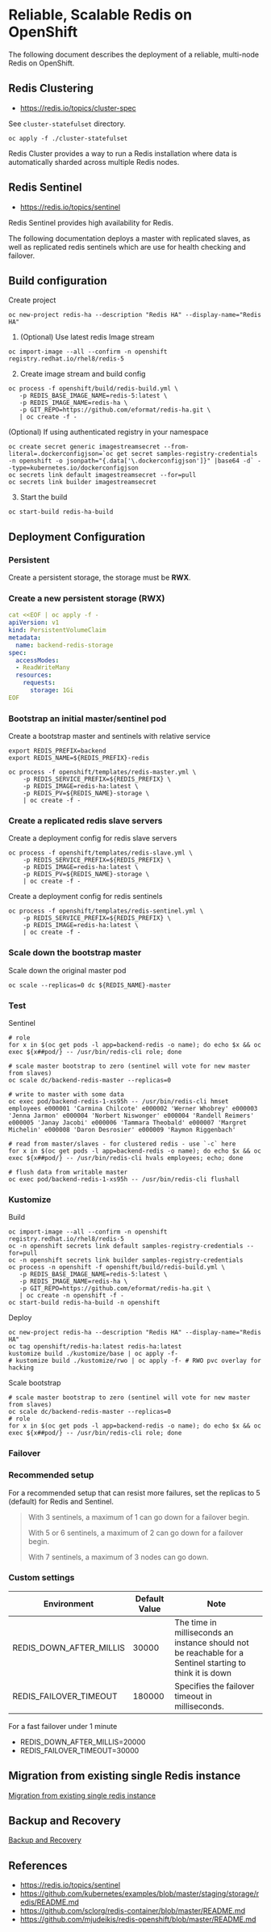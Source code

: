 # Reliable, Scalable Redis on OpenShift

The following document describes the deployment of a reliable, multi-node Redis on OpenShift.

## Redis Clustering

- https://redis.io/topics/cluster-spec

See `cluster-statefulset` directory.

```
oc apply -f ./cluster-statefulset
```

Redis Cluster provides a way to run a Redis installation where data is automatically sharded across multiple Redis nodes.

## Redis Sentinel

- https://redis.io/topics/sentinel

Redis Sentinel provides high availability for Redis.

The following documentation deploys a master with replicated slaves, as well as replicated redis sentinels which are use for health checking and failover.

## Build configuration

Create project
```
oc new-project redis-ha --description "Redis HA" --display-name="Redis HA"
```

1. (Optional) Use latest redis Image stream

```
oc import-image --all --confirm -n openshift registry.redhat.io/rhel8/redis-5
```

2. Create image stream and build config

```
oc process -f openshift/build/redis-build.yml \
   -p REDIS_BASE_IMAGE_NAME=redis-5:latest \
   -p REDIS_IMAGE_NAME=redis-ha \
   -p GIT_REPO=https://github.com/eformat/redis-ha.git \
   | oc create -f -
```

(Optional) If using authenticated registry in your namespace
```
oc create secret generic imagestreamsecret --from-literal=.dockerconfigjson=`oc get secret samples-registry-credentials -n openshift -o jsonpath="{.data['\.dockerconfigjson']}" |base64 -d` --type=kubernetes.io/dockerconfigjson
oc secrets link default imagestreamsecret --for=pull
oc secrets link builder imagestreamsecret
```

3. Start the build

```
oc start-build redis-ha-build
```

## Deployment Configuration

### Persistent

Create a persistent storage, the storage must be **RWX**.

### Create a new persistent storage (RWX)

```yml
cat <<EOF | oc apply -f -
apiVersion: v1
kind: PersistentVolumeClaim
metadata:
  name: backend-redis-storage
spec:
  accessModes:
  - ReadWriteMany
  resources:
    requests:
      storage: 1Gi
EOF
```

### Bootstrap an initial master/sentinel pod

Create a bootstrap master and sentinels with relative service
```
export REDIS_PREFIX=backend
export REDIS_NAME=${REDIS_PREFIX}-redis

oc process -f openshift/templates/redis-master.yml \
    -p REDIS_SERVICE_PREFIX=${REDIS_PREFIX} \
    -p REDIS_IMAGE=redis-ha:latest \
    -p REDIS_PV=${REDIS_NAME}-storage \
    | oc create -f -
```

### Create a replicated redis slave servers

Create a deployment config for redis slave servers
```
oc process -f openshift/templates/redis-slave.yml \
    -p REDIS_SERVICE_PREFIX=${REDIS_PREFIX} \
    -p REDIS_IMAGE=redis-ha:latest \
    -p REDIS_PV=${REDIS_NAME}-storage \
    | oc create -f -
```

Create a deployment config for redis sentinels
```
oc process -f openshift/templates/redis-sentinel.yml \
    -p REDIS_SERVICE_PREFIX=${REDIS_PREFIX} \
    -p REDIS_IMAGE=redis-ha:latest \
    | oc create -f -
```

### Scale down the bootstrap master

Scale down the original master pod

```
oc scale --replicas=0 dc ${REDIS_NAME}-master
```

### Test

Sentinel
```
# role
for x in $(oc get pods -l app=backend-redis -o name); do echo $x && oc exec ${x##pod/} -- /usr/bin/redis-cli role; done

# scale master bootstrap to zero (sentinel will vote for new master from slaves)
oc scale dc/backend-redis-master --replicas=0

# write to master with some data
oc exec pod/backend-redis-1-xs95h -- /usr/bin/redis-cli hmset employees e000001 'Carmina Chilcote' e000002 'Werner Whobrey' e000003 'Jenna Jarmon' e000004 'Norbert Niswonger' e000004 'Randell Reimers' e000005 'Janay Jacobi' e000006 'Tammara Theobald' e000007 'Margret Michelin' e000008 'Daron Desrosier' e000009 'Raymon Riggenbach'

# read from master/slaves - for clustered redis - use `-c` here
for x in $(oc get pods -l app=backend-redis -o name); do echo $x && oc exec ${x##pod/} -- /usr/bin/redis-cli hvals employees; echo; done

# flush data from writable master
oc exec pod/backend-redis-1-xs95h -- /usr/bin/redis-cli flushall
```

### Kustomize

Build
```
oc import-image --all --confirm -n openshift registry.redhat.io/rhel8/redis-5
oc -n openshift secrets link default samples-registry-credentials --for=pull
oc -n openshift secrets link builder samples-registry-credentials
oc process -n openshift -f openshift/build/redis-build.yml \
   -p REDIS_BASE_IMAGE_NAME=redis-5:latest \
   -p REDIS_IMAGE_NAME=redis-ha \
   -p GIT_REPO=https://github.com/eformat/redis-ha.git \
   | oc create -n openshift -f -
oc start-build redis-ha-build -n openshift
```

Deploy
```
oc new-project redis-ha --description "Redis HA" --display-name="Redis HA"
oc tag openshift/redis-ha:latest redis-ha:latest
kustomize build ./kustomize/base | oc apply -f-
# kustomize build ./kustomize/rwo | oc apply -f- # RWO pvc overlay for hacking
```

Scale bootstrap
```
# scale master bootstrap to zero (sentinel will vote for new master from slaves)
oc scale dc/backend-redis-master --replicas=0
# role
for x in $(oc get pods -l app=backend-redis -o name); do echo $x && oc exec ${x##pod/} -- /usr/bin/redis-cli role; done
```

### Failover

### Recommended setup

For a recommended setup that can resist more failures, set the replicas to 5 (default) for Redis and Sentinel.

>
> With 3 sentinels, a maximum of 1 can go down for a failover begin.
>
> With 5 or 6 sentinels, a maximum of 2 can go down for a failover begin.
>
> With 7 sentinels, a maximum of 3 nodes can go down.
>

### Custom settings

|       Environment         |  Default Value   | Note                                                                                                      | 
| ------------------------- | ---------------- | --------------------------------------------------------------------------------------------------------- |
| REDIS_DOWN_AFTER_MILLIS   | 30000            | The time in milliseconds an instance should not be reachable for a Sentinel starting to think it is down  |    
| REDIS_FAILOVER_TIMEOUT    | 180000           | Specifies the failover timeout in milliseconds.                                                           |

For a fast failover under 1 minute

* REDIS_DOWN_AFTER_MILLIS=20000
* REDIS_FAILOVER_TIMEOUT=30000

## Migration from existing single Redis instance

[Migration from existing single redis instance](./management/migrate/README.md)

## Backup and Recovery

[Backup and Recovery](./management/backup/README.md)

## References

* https://redis.io/topics/sentinel
* https://github.com/kubernetes/examples/blob/master/staging/storage/redis/README.md
* https://github.com/sclorg/redis-container/blob/master/README.md
* https://github.com/mjudeikis/redis-openshift/blob/master/README.md
